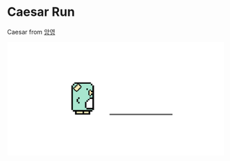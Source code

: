 # Caesar Run

Caesar from [앙영](https://www.instagram.com/angyeong93/)

![Color Caesar](assets/og-image.png)
